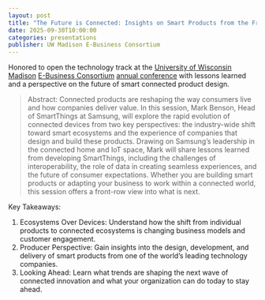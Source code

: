 ```yaml
---
layout: post
title: "The Future is Connected: Insights on Smart Products from the Front Lines of Innovation"
date: 2025-09-30T10:00:00
categories: presentations
publisher: UW Madison E-Business Consortium
---
```


Honored to open the technology track at the [University of Wisconsin Madison][ln1] [E-Business Consortium][ln2] [annual conference][ln3] with lessons learned and a perspective on the future of smart connected product design.

> Abstract: Connected products are reshaping the way consumers live and how companies deliver value. In this session, Mark Benson, Head of SmartThings at Samsung, will explore the rapid evolution of connected devices from two key perspectives: the industry-wide shift toward smart ecosystems and the experience of companies that design and build these products. Drawing on Samsung’s leadership in the connected home and IoT space, Mark will share lessons learned from developing SmartThings, including the challenges of interoperability, the role of data in creating seamless experiences, and the future of consumer expectations. Whether you are building smart products or adapting your business to work within a connected world, this session offers a front-row view into what is next.

Key Takeaways:
1. Ecosystems Over Devices: Understand how the shift from individual products to connected ecosystems is changing business models and customer engagement.
2. Producer Perspective: Gain insights into the design, development, and delivery of smart products from one of the world’s leading technology companies.
3. Looking Ahead: Learn what trends are shaping the next wave of connected innovation and what your organization can do today to stay ahead.

[ln1]: https://www.wisc.edu/ "University of Wisconsin"
[ln2]: https://uwebc.wisc.edu/ "University of Wisconsin E-Business Consortium"
[ln3]: https://uwebc.wisc.edu/conference/ "University of Wisconsin E-Business Consortium Annual Conference"

